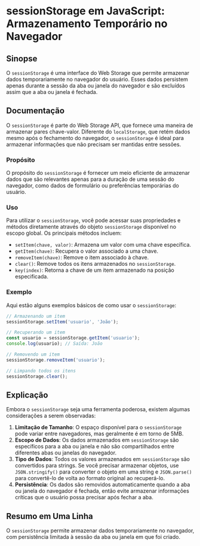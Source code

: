 <!--
Meta Description: # sessionStorage em JavaScript: Armazenamento Temporário no Navegador ## Sinopse O `sessionStorage` é uma interface do Web Storage que permite armazen...
Meta Keywords: sessionstorage, dados, navegador, uma, que
-->

# sessionStorage em JavaScript: Armazenamento Temporário no Navegador

## Sinopse
O `sessionStorage` é uma interface do Web Storage que permite armazenar dados temporariamente no navegador do usuário. Esses dados persistem apenas durante a sessão da aba ou janela do navegador e são excluídos assim que a aba ou janela é fechada.

## Documentação
O `sessionStorage` é parte do Web Storage API, que fornece uma maneira de armazenar pares chave-valor. Diferente do `localStorage`, que retém dados mesmo após o fechamento do navegador, o `sessionStorage` é ideal para armazenar informações que não precisam ser mantidas entre sessões.

### Propósito
O propósito do `sessionStorage` é fornecer um meio eficiente de armazenar dados que são relevantes apenas para a duração de uma sessão do navegador, como dados de formulário ou preferências temporárias do usuário.

### Uso
Para utilizar o `sessionStorage`, você pode acessar suas propriedades e métodos diretamente através do objeto `sessionStorage` disponível no escopo global. Os principais métodos incluem:

- `setItem(chave, valor)`: Armazena um valor com uma chave específica.
- `getItem(chave)`: Recupera o valor associado a uma chave.
- `removeItem(chave)`: Remove o item associado à chave.
- `clear()`: Remove todos os itens armazenados no `sessionStorage`.
- `key(index)`: Retorna a chave de um item armazenado na posição especificada.

### Exemplo
Aqui estão alguns exemplos básicos de como usar o `sessionStorage`:

```javascript
// Armazenando um item
sessionStorage.setItem('usuario', 'João');

// Recuperando um item
const usuario = sessionStorage.getItem('usuario');
console.log(usuario); // Saída: João

// Removendo um item
sessionStorage.removeItem('usuario');

// Limpando todos os itens
sessionStorage.clear();
```

## Explicação
Embora o `sessionStorage` seja uma ferramenta poderosa, existem algumas considerações a serem observadas:

1. **Limitação de Tamanho**: O espaço disponível para o `sessionStorage` pode variar entre navegadores, mas geralmente é em torno de 5MB.
2. **Escopo de Dados**: Os dados armazenados em `sessionStorage` são específicos para a aba ou janela e não são compartilhados entre diferentes abas ou janelas do navegador.
3. **Tipo de Dados**: Todos os valores armazenados em `sessionStorage` são convertidos para strings. Se você precisar armazenar objetos, use `JSON.stringify()` para converter o objeto em uma string e `JSON.parse()` para convertê-lo de volta ao formato original ao recuperá-lo.
4. **Persistência**: Os dados são removidos automaticamente quando a aba ou janela do navegador é fechada, então evite armazenar informações críticas que o usuário possa precisar após fechar a aba.

## Resumo em Uma Linha
O `sessionStorage` permite armazenar dados temporariamente no navegador, com persistência limitada à sessão da aba ou janela em que foi criado.